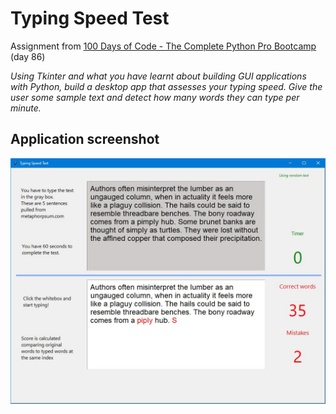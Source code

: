 # Typing Speed Test

Assignment from [100 Days of Code - The Complete Python Pro Bootcamp](https://ppb.udemy.com/course/100-days-of-code) (day 86)

*Using Tkinter and what you have learnt about building GUI applications with Python, build a desktop app that assesses your typing speed. Give the user some sample text and detect how many words they can type per minute.*

## Application screenshot
![Application screenshot](/demo/typing-speed-test.jpg)